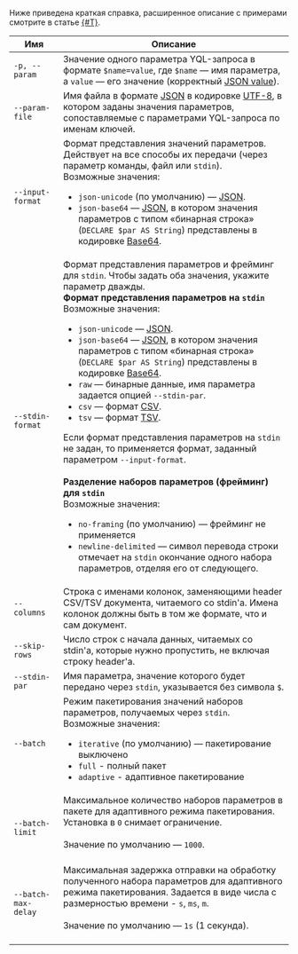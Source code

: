 Ниже приведена краткая справка, расширенное описание с примерами смотрите в статье [{#T}](../reference/ydb-cli/parameterized-queries-cli.md).

Имя | Описание
---|---
`-p, --param` | Значение одного параметра YQL-запроса в формате `$name=value`, где `$name` — имя параметра, а `value` — его значение (корректный [JSON value](https://www.json.org/json-ru.html)).
`--param-file` | Имя файла в формате [JSON](https://ru.wikipedia.org/wiki/JSON) в кодировке [UTF-8](https://ru.wikipedia.org/wiki/UTF-8), в котором заданы значения параметров, сопоставляемые с параметрами YQL-запроса по именам ключей.
`--input-format` | Формат представления значений параметров. Действует на все способы их передачи (через параметр команды, файл или `stdin`).<br/>Возможные значения:<ul><li>`json-unicode` (по умолчанию) — [JSON](https://ru.wikipedia.org/wiki/JSON).</li><li>`json-base64` — [JSON](https://ru.wikipedia.org/wiki/JSON), в котором значения параметров с типом «бинарная строка» (`DECLARE $par AS String`) представлены в кодировке [Base64](https://ru.wikipedia.org/wiki/Base64).</li></ul>
`--stdin-format` | Формат представления параметров и фрейминг для `stdin`. Чтобы задать оба значения, укажите параметр дважды.<br/>**Формат представления параметров на `stdin`**<br/>Возможные значения:<ul><li>`json-unicode` — [JSON](https://ru.wikipedia.org/wiki/JSON).</li><li>`json-base64` — [JSON](https://ru.wikipedia.org/wiki/JSON), в котором значения параметров с типом «бинарная строка» (`DECLARE $par AS String`) представлены в кодировке [Base64](https://ru.wikipedia.org/wiki/Base64).</li><li>`raw` — бинарные данные, имя параметра задается опцией `--stdin-par`.</li><li>`csv` — формат [CSV](https://ru.wikipedia.org/wiki/CSV).</li><li>`tsv` — формат [TSV](https://ru.wikipedia.org/wiki/TSV).</li></ul>Если формат представления параметров на `stdin` не задан, то применяется формат, заданный параметром `--input-format`.<br/><br/>**Разделение наборов параметров (фрейминг) для `stdin`**<br/>Возможные значения:<ul><li>`no-framing` (по умолчанию) — фрейминг не применяется</li><li>`newline-delimited` — символ перевода строки отмечает на `stdin` окончание одного набора параметров, отделяя его от следующего.</li></ul>
`--columns` | Строка с именами колонок, заменяющими header CSV/TSV документа, читаемого со stdin'а. Имена колонок должны быть в том же формате, что и сам документ.
`--skip-rows` | Число строк с начала данных, читаемых со stdin'a, которые нужно пропустить, не включая строку header'a.
`--stdin-par` | Имя параметра, значение которого будет передано через `stdin`, указывается без символа `$`.
`--batch` | Режим пакетирования значений наборов параметров, получаемых через `stdin`.<br/>Возможные значения:<ul><li>`iterative` (по умолчанию) — пакетирование выключено</li><li>`full` - полный пакет</li><li>`adaptive` - адаптивное пакетирование
`--batch-limit` | Максимальное количество наборов параметров в пакете для адаптивного режима пакетирования. Установка в `0` снимает ограничение.<br/><br/>Значение по умолчанию — `1000`.<br/><br/>
`--batch-max-delay` | Максимальная задержка отправки на обработку полученного набора параметров для адаптивного режима пакетирования. Задается в виде числа с размерностью времени - `s`, `ms`, `m`.<br/><br/>Значение по умолчанию — `1s` (1 секунда).<br/><br/>
